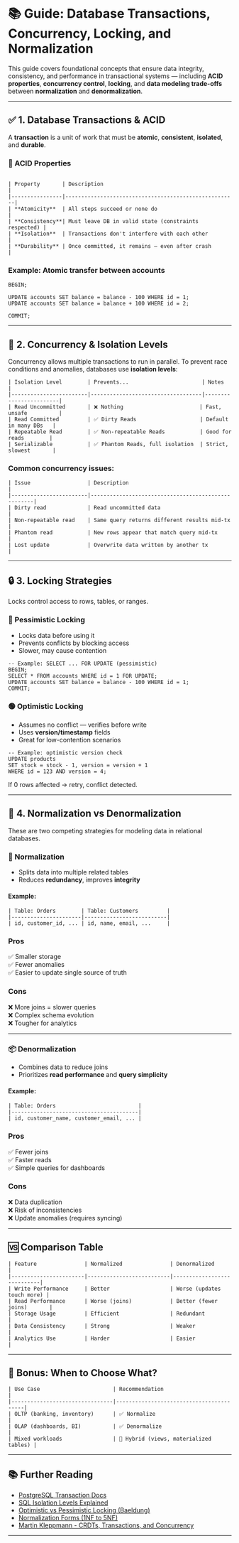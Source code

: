 # 📚 Guide: Database Transactions, Concurrency, Locking, and Normalization

This guide covers foundational concepts that ensure data integrity, consistency, and performance in transactional systems — including **ACID properties**, **concurrency control**, **locking**, and **data modeling trade-offs** between **normalization** and **denormalization**.

---

## ✅ 1. Database Transactions & ACID

A **transaction** is a unit of work that must be **atomic**, **consistent**, **isolated**, and **durable**.

### 🧪 ACID Properties
```

| Property       | Description                                          |
|----------------|------------------------------------------------------|
| **Atomicity**  | All steps succeed or none do                         |
| **Consistency**| Must leave DB in valid state (constraints respected) |
| **Isolation**  | Transactions don't interfere with each other         |
| **Durability** | Once committed, it remains — even after crash        |
```
### Example: Atomic transfer between accounts

```
BEGIN;

UPDATE accounts SET balance = balance - 100 WHERE id = 1;
UPDATE accounts SET balance = balance + 100 WHERE id = 2;

COMMIT;
```

---

## 🔀 2. Concurrency & Isolation Levels

Concurrency allows multiple transactions to run in parallel. To prevent race conditions and anomalies, databases use **isolation levels**:
```
| Isolation Level        | Prevents...                       | Notes                  |
|------------------------|-----------------------------------|------------------------|
| Read Uncommitted       | ❌ Nothing                        | Fast, unsafe          |
| Read Committed         | ✅ Dirty Reads                    | Default in many DBs   |
| Repeatable Read        | ✅ Non-repeatable Reads           | Good for reads        |
| Serializable           | ✅ Phantom Reads, full isolation  | Strict, slowest       |
```
### Common concurrency issues:
```
| Issue                  | Description                                        |
|------------------------|----------------------------------------------------|
| Dirty read             | Read uncommitted data                              |
| Non-repeatable read    | Same query returns different results mid-tx        |
| Phantom read           | New rows appear that match query mid-tx            |
| Lost update            | Overwrite data written by another tx               |
```
---

## 🔒 3. Locking Strategies

Locks control access to rows, tables, or ranges.

### 🔵 Pessimistic Locking

- Locks data before using it
- Prevents conflicts by blocking access
- Slower, may cause contention

```
-- Example: SELECT ... FOR UPDATE (pessimistic)
BEGIN;
SELECT * FROM accounts WHERE id = 1 FOR UPDATE;
UPDATE accounts SET balance = balance - 100 WHERE id = 1;
COMMIT;
```

### 🟢 Optimistic Locking

- Assumes no conflict — verifies before write
- Uses **version/timestamp** fields
- Great for low-contention scenarios

```
-- Example: optimistic version check
UPDATE products
SET stock = stock - 1, version = version + 1
WHERE id = 123 AND version = 4;
```

If 0 rows affected → retry, conflict detected.

---

## 🔁 4. Normalization vs Denormalization

These are two competing strategies for modeling data in relational databases.

### 🧪 Normalization

- Splits data into multiple related tables
- Reduces **redundancy**, improves **integrity**

#### Example:
```
| Table: Orders        | Table: Customers         |
|----------------------|--------------------------|
| id, customer_id, ... | id, name, email, ...     |
```
### Pros
✅ Smaller storage  
✅ Fewer anomalies  
✅ Easier to update single source of truth

### Cons  
❌ More joins = slower queries  
❌ Complex schema evolution  
❌ Tougher for analytics

---

### 📦 Denormalization

- Combines data to reduce joins
- Prioritizes **read performance** and **query simplicity**

#### Example:
```
| Table: Orders                          |
|----------------------------------------|
| id, customer_name, customer_email, ... |
```
### Pros
✅ Fewer joins  
✅ Faster reads  
✅ Simple queries for dashboards

### Cons  
❌ Data duplication  
❌ Risk of inconsistencies  
❌ Update anomalies (requires syncing)

---

## 🆚 Comparison Table
```
| Feature               | Normalized               | Denormalized               |
|-----------------------|--------------------------|----------------------------|
| Write Performance     | Better                   | Worse (updates touch more) |
| Read Performance      | Worse (joins)            | Better (fewer joins)       |
| Storage Usage         | Efficient                | Redundant                  |
| Data Consistency      | Strong                   | Weaker                     |
| Analytics Use         | Harder                   | Easier                     |
```
---

## 🧠 Bonus: When to Choose What?
```
| Use Case                       | Recommendation                         |
|--------------------------------|-----------------------------------------|
| OLTP (banking, inventory)      | ✅ Normalize                           |
| OLAP (dashboards, BI)          | ✅ Denormalize                         |
| Mixed workloads                | 🤝 Hybrid (views, materialized tables) |
```
---

## 📚 Further Reading

- [PostgreSQL Transaction Docs](https://www.postgresql.org/docs/current/tutorial-transactions.html)
- [SQL Isolation Levels Explained](https://www.cockroachlabs.com/blog/sql-isolation-levels-explained/)
- [Optimistic vs Pessimistic Locking (Baeldung)](https://www.baeldung.com/jpa-optimistic-locking)
- [Normalization Forms (1NF to 5NF)](https://www.studytonight.com/dbms/database-normalization.php)
- [Martin Kleppmann - CRDTs, Transactions, and Concurrency](https://martin.kleppmann.com/2020/07/06/crdt-hard-parts-hydra.html)

---
